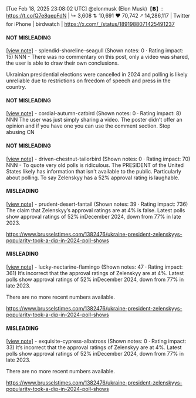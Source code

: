 [Tue Feb 18, 2025 23:08:02 UTC] @elonmusk (Elon Musk)【𝗕】: https://t.co/Q7e8qepFdN | ↳ 3,608 ⇅ 10,691 ♥ 70,742 🡕 14,286,117 | Twitter for iPhone | birdwatch | https://x.com/_/status/1891988071425491237

#### NOT MISLEADING

[[view note]](https://x.com/i/birdwatch/n/1891996663213854882) - splendid-shoreline-seagull (Shown notes: 0 · Rating impact: 15)
NNN - There was no commentary on this post, only a video was shared, the user is able to draw their own conclusions. 

Ukrainian presidential elections were cancelled in 2024 and polling is likely unreliable due to restrictions on freedom of speech and press in the country. 

#### NOT MISLEADING

[[view note]](https://x.com/i/birdwatch/n/1892000092971757953) - cordial-autumn-catbird (Shown notes: 0 · Rating impact: 8)
NNN The user was just simply sharing a video. The poster didn’t offer an opinion and if you have one you can use the comment section. Stop abusing CN

#### NOT MISLEADING

[[view note]](https://x.com/i/birdwatch/n/1892039906735632778) - driven-chestnut-tailorbird (Shown notes: 0 · Rating impact: 70)
NNN - To quote very old polls is ridiculous. The PRESIDENT of the United States likely has information that isn't available to the public. Particularly about polling. To say Zelenskyy has a 52% approval rating is laughable. 

#### MISLEADING

[[view note]](https://x.com/i/birdwatch/n/1892047432126693692) - prudent-desert-fantail (Shown notes: 39 · Rating impact: 736)
The claim that Zelenskyy’s approval ratings are at 4% is false. Latest polls show approval ratings of 52% inDecember 2024, down from 77% in late 2023. 

https://www.brusselstimes.com/1382476/ukraine-president-zelenskyys-popularity-took-a-dip-in-2024-poll-shows

#### MISLEADING

[[view note]](https://x.com/i/birdwatch/n/1891994905632809339) - lucky-nectarine-flamingo (Shown notes: 47 · Rating impact: 361)
It’s incorrect that the approval ratings of Zelenskyy are at 4%. Latest polls show approval ratings of 52% inDecember 2024, down from 77% in late 2023. 

There are no more recent numbers available. 

https://www.brusselstimes.com/1382476/ukraine-president-zelenskyys-popularity-took-a-dip-in-2024-poll-shows

#### MISLEADING

[[view note]](https://x.com/i/birdwatch/n/1891993403895971846) - exquisite-cypress-albatross (Shown notes: 0 · Rating impact: 33)
It’s incorrect that the approval ratings of Zelenskyy are at 4%. Latest polls show approval ratings of 52% inDecember 2024, down from 77% in late 2023. 

There are no more recent numbers available. 

https://www.brusselstimes.com/1382476/ukraine-president-zelenskyys-popularity-took-a-dip-in-2024-poll-shows
